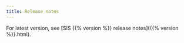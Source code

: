 ```yaml
---
title: Release notes
---
```


For latest version, see [SIS {{% version %}} release notes]({{% version %}}.html).
